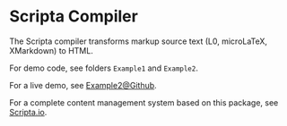 # Scripta Compiler

The Scripta compiler transforms markup source text 
(L0, microLaTeX, XMarkdown) to HTML.

For demo code, see folders `Example1` and `Example2`.

For a live demo, see 
[Example2@Github](https://jxxcarlson.github.io/app/scripta-compiler-demo/assets/index.html).

For a complete content management system based on this package, see
[Scripta.io](https://scripta.io).
